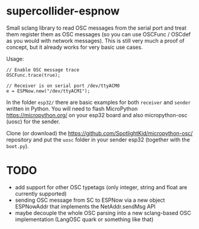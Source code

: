 # supercollider-espnow

Small sclang library to read OSC messages from the serial port and treat them register them as OSC messages (so you can use OSCFunc / OSCdef as you would with network messages). 
This is still very much a proof of concept, but it already works for very basic use cases.

Usage:

```
// Enable OSC message trace
OSCFunc.trace(true);

// Receiver is on serial port /dev/ttyACM0
e = ESPNow.new("/dev/ttyACM1");
```

In the folder `esp32/` there are basic examples for both `receiver` and `sender` written in Python. 
You will need to flash MicroPython https://micropython.org/ on your esp32 board and also micropython-osc (uosc) for the sender.

Clone (or download) the https://github.com/SpotlightKid/micropython-osc/ repository and put the `uosc` folder in your sender esp32 (together with the `boot.py`).

# TODO

- add support for other OSC typetags (only integer, string and float are currently supported)
- sending OSC message from SC to ESPNow via a new object ESPNowAddr that implements the NetAddr.sendMsg API
- maybe decouple the whole OSC parsing into a new sclang-based OSC implementation (LangOSC quark or something like that)
